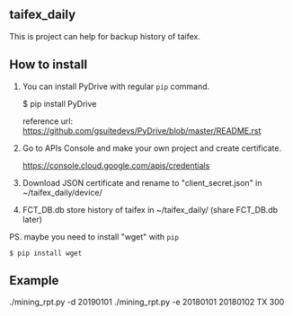 taifex_daily
-------
This is project can help for backup history of taifex. 

How to install
--------------
1. You can install PyDrive with regular ``pip`` command.

    $ pip install PyDrive

    reference url:
    https://github.com/gsuitedevs/PyDrive/blob/master/README.rst

2. Go to APIs Console and make your own project and create certificate.
    
    https://console.cloud.google.com/apis/credentials

3. Download JSON certificate and rename to "client_secret.json" in ~/taifex_daily/device/

4. FCT_DB.db store history of taifex in ~/taifex_daily/ (share FCT_DB.db later)

PS. maybe you need to install "wget" with ``pip``

    $ pip install wget
 
Example
--------------
./mining_rpt.py -d 20190101
./mining_rpt.py -e 20180101 20180102 TX 300

